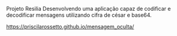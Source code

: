 Projeto Resilia
Desenvolvendo uma aplicação capaz de codificar e decodificar mensagens utilizando cifra de césar e base64.

https://priscilarossetto.github.io/mensagem_oculta/
